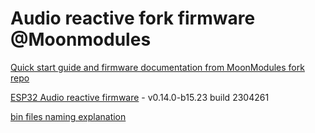 # Audio reactive fork firmware @Moonmodules

[Quick start guide and firmware documentation from MoonModules fork repo](https://mm.kno.wled.ge)

[ESP32 Audio reactive firmware](https://github.com/srg74/WLED-wemos-shield/tree/master/resources/Firmware/@MoonModules/v0.14.0-b15.23) - v0.14.0-b15.23 build 2304261

[bin files naming explanation](https://mm.kno.wled.ge/moonmodules/Installing-and-Compiling/#configurations)
